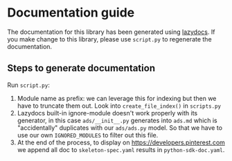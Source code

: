 # Documentation guide

The documentation for this library has been generated using [lazydocs](https://github.com/ml-tooling/lazydocs). If you make change to this library, please use `script.py` to regenerate the documentation.

## Steps to generate documentation

Run `script.py`:
1. Module name as prefix: we can leverage this for indexing but then we have to truncate them out. Look into `create_file_index()` in `scripts.py`
2. Lazydocs built-in ignore-module doesn't work properly with its generator, in this case `ads/__init__.py` generates into `ads.md` which is "accidentally" duplicates with our `ads/ads.py` model. So that we have to use our own `IGNORED_MODULES` to filter out this file.
3. At the end of the process, to display on https://developers.pinterest.com we append all doc to `skeleton-spec.yaml` results in `python-sdk-doc.yaml`.
